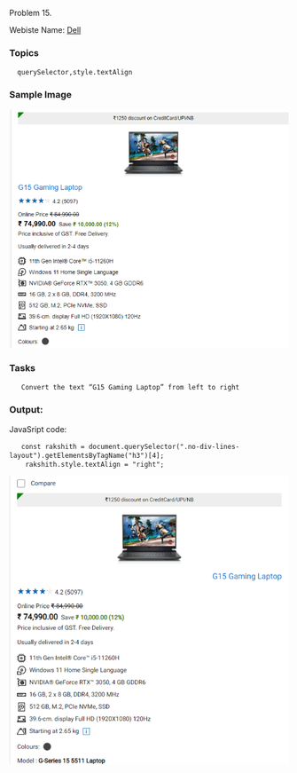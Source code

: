 Problem 15.

Webiste Name: [Dell](https://www.dell.com/en-in/shop/deals/laptop-deals?gacd=10415953-9016-5761040-285981356-0&dgc=ST&gclid=Cj0KCQjwguGYBhDRARIsAHgRm4-XUDMhhVNyHXb3s1gY4ZBzORr_d9Se-buhJwy7asyUe7YdqEA11eEaAt6UEALw_wcB&gclsrc=aw.ds&nclid=BxjBlpBQsX6pjSHh-L8YYSU77EpfXRkG1AGMB5Wbeu386ykspfrPDnfx_DdFau20)

### Topics

      querySelector,style.textAlign

### Sample Image

![pic1](./images/pic1.png)

### Tasks

       Convert the text “G15 Gaming Laptop” from left to right

### Output:

JavaSript code:

       const rakshith = document.querySelector(".no-div-lines-layout").getElementsByTagName("h3")[4];
    	rakshith.style.textAlign = "right";

![pic2](./images/pic2.png)
